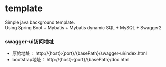 # template

Simple java background template.  
Using Spring Boot + Mybatis + Mybatis dynamic SQL + MySQL + Swagger2

### swagger-ui访问地址
* 原始地址： http://{host}:{port}/{basePath}/swagger-ui/index.html
* bootstrap地址： http://{host}:{port}/{basePath}/doc.html

